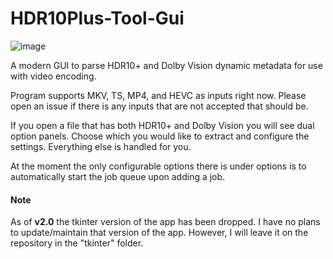 # HDR10Plus-Tool-Gui

![image](https://github.com/jlw4049/HDR-Multi-Tool-Gui/assets/48299282/6f8920d0-64c2-408c-bc1f-0decb6783a45)

A modern GUI to parse HDR10+ and Dolby Vision dynamic metadata for use with video encoding.

Program supports MKV, TS, MP4, and HEVC as inputs right now. Please open an issue if there is any inputs that are
not accepted that should be.

If you open a file that has both HDR10+ and Dolby Vision you will see dual option panels. Choose which you would
like to extract and configure the settings. Everything else is handled for you.

At the moment the only configurable options there is under options is to automatically start the job queue upon
adding a job.

#### Note

As of **v2.0** the tkinter version of the app has been dropped. I have no plans to update/maintain that version of the app. However, I will leave it on the repository in the "tkinter" folder.
